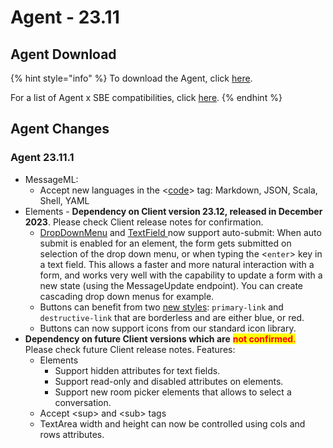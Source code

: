 # Agent - 23.11

## Agent Download

{% hint style="info" %}
To download the Agent, click [here](https://storage.googleapis.com/sym-platform/developers/rest-api/agent-23.11.1.zip).

For a list of Agent x SBE compatibilities, click [here](../../agent-guide/sbe-x-agent-compatibility-matrix.md).
{% endhint %}

## Agent Changes

### Agent 23.11.1

* MessageML:&#x20;
  * Accept new languages in the <[code](../../../bots/messages/overview-of-messageml/messageml-basic-format-tags/text-level-formatting-and-semantics.md)> tag: Markdown, JSON, Scala, Shell, YAML
* Elements - **Dependency on Client version 23.12, released in December 2023**. Please check Client release notes for confirmation.
  * [DropDownMenu](../../../bots/messages/overview-of-messageml/symphony-elements-1/dropdown-menu.md#attributes) and [TextField ](../../../bots/messages/overview-of-messageml/symphony-elements-1/text-field.md#attributes)now support auto-submit: When auto submit is enabled for an element, the form gets submitted on selection of the drop down menu, or when typing the <`enter`> key in a text field. This allows a faster and more natural interaction with a form, and works very well with the capability to update a form with a new state (using the MessageUpdate endpoint). You can create cascading drop down menus for example.
  * Buttons can benefit from two [new styles](../../../bots/messages/overview-of-messageml/symphony-elements-1/buttons/#attributes): `primary-link` and `destructive-link` that are borderless and are either blue, or red.
  * Buttons can now support icons from our standard icon library.
* **Dependency on future Client versions which are** <mark style="color:red;">**not confirmed**</mark><mark style="color:red;">.</mark> Please check future Client release notes. Features:
  * Elements
    * Support hidden attributes for text fields.
    * Support read-only and disabled attributes on elements.
    * Support new room picker elements that allows to select a conversation.&#x20;
  * Accept \<sup> and \<sub> tags
  * TextArea width and height can now be controlled using cols and rows attributes.
